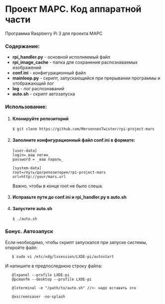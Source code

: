 # Проект МАРС. Код аппаратной части

Программа Raspberry Pi 3 для проекта МАРС

### Содержание:
 - **rpi\_handler.py** - основной исполняемый файл
 - **rpi_image_cache** - папка для сохранения распознаваемых изображений
 - **conf.ini** - конфигурационный файл
 - **mainloop.py** - скрипт, запускающийся при прерывании программы и отображающий лог
 - **log** - лог распознаваний
 - **auto.sh** - скрипт автозапуска

 ### Использование:

 1. #### Клонируйте репозиторий
    
        $ git clone https://github.com/MersennexTwister/rpi-project-mars

 2. #### Заполните конфигурационный файл conf.ini в формате:

        [user-data]
        login=_ваш логин_
        password = _ваш пароль_

        [system-data]
        root=/путь/до/репозитория/rpi-project-mars
        url=http://your/mars.url

    Важно, чтобы в конце root не было слеша.

 3. #### Исправьте пути до conf.ini и rpi_handler.py в auto.sh

 4. #### Запустите auto.sh

        $ ./auto.sh


### Бонус. Автозапуск

Если необходимо, чтобы скрипт запускался при запуске системы, откройте файл:

       $ sudo vi /etc/xdg/lxsession/LXDE-pi/autostart

И напишите в предпоследнюю строку файла:

       @lxpanel --profile LXDE-pi
       @pcmanfm --desktop --profile LXDE-pi

       @lxterminal -e "/path/to/auto.sh" //<- надо вставить это

       @xscreensaver -no-splash
